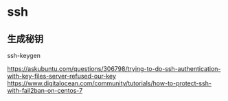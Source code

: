 # ssh

## 生成秘钥
ssh-keygen

https://askubuntu.com/questions/306798/trying-to-do-ssh-authentication-with-key-files-server-refused-our-key
https://www.digitalocean.com/community/tutorials/how-to-protect-ssh-with-fail2ban-on-centos-7
